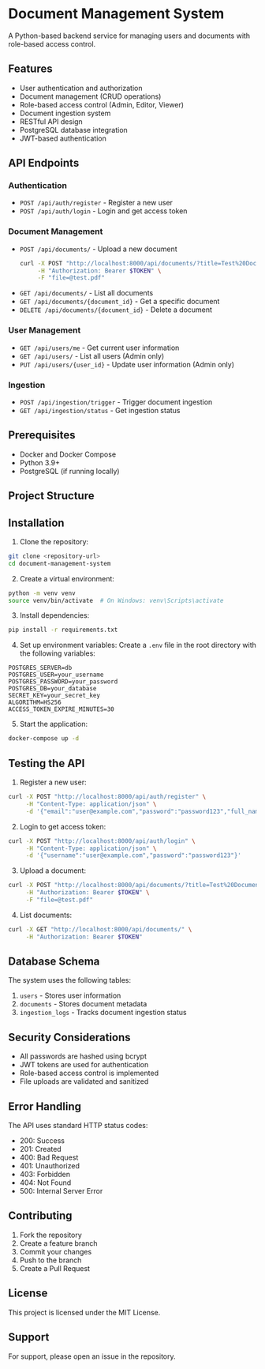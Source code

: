 # Document Management System

A Python-based backend service for managing users and documents with role-based access control.

## Features

- User authentication and authorization
- Document management (CRUD operations)
- Role-based access control (Admin, Editor, Viewer)
- Document ingestion system
- RESTful API design
- PostgreSQL database integration
- JWT-based authentication

## API Endpoints

### Authentication
- `POST /api/auth/register` - Register a new user
- `POST /api/auth/login` - Login and get access token

### Document Management
- `POST /api/documents/` - Upload a new document
  ```bash
  curl -X POST "http://localhost:8000/api/documents/?title=Test%20Document&description=This%20is%20a%20test%20document&file_type=pdf" \
       -H "Authorization: Bearer $TOKEN" \
       -F "file=@test.pdf"
  ```
- `GET /api/documents/` - List all documents
- `GET /api/documents/{document_id}` - Get a specific document
- `DELETE /api/documents/{document_id}` - Delete a document

### User Management
- `GET /api/users/me` - Get current user information
- `GET /api/users/` - List all users (Admin only)
- `PUT /api/users/{user_id}` - Update user information (Admin only)

### Ingestion
- `POST /api/ingestion/trigger` - Trigger document ingestion
- `GET /api/ingestion/status` - Get ingestion status

## Prerequisites

- Docker and Docker Compose
- Python 3.9+
- PostgreSQL (if running locally)

## Project Structure

## Installation

1. Clone the repository:
```bash
git clone <repository-url>
cd document-management-system
```

2. Create a virtual environment:
```bash
python -m venv venv
source venv/bin/activate  # On Windows: venv\Scripts\activate
```

3. Install dependencies:
```bash
pip install -r requirements.txt
```

4. Set up environment variables:
Create a `.env` file in the root directory with the following variables:
```env
POSTGRES_SERVER=db
POSTGRES_USER=your_username
POSTGRES_PASSWORD=your_password
POSTGRES_DB=your_database
SECRET_KEY=your_secret_key
ALGORITHM=HS256
ACCESS_TOKEN_EXPIRE_MINUTES=30
```

5. Start the application:
```bash
docker-compose up -d
```

## Testing the API

1. Register a new user:
```bash
curl -X POST "http://localhost:8000/api/auth/register" \
     -H "Content-Type: application/json" \
     -d '{"email":"user@example.com","password":"password123","full_name":"Test User"}'
```

2. Login to get access token:
```bash
curl -X POST "http://localhost:8000/api/auth/login" \
     -H "Content-Type: application/json" \
     -d '{"username":"user@example.com","password":"password123"}'
```

3. Upload a document:
```bash
curl -X POST "http://localhost:8000/api/documents/?title=Test%20Document&description=This%20is%20a%20test%20document&file_type=pdf" \
     -H "Authorization: Bearer $TOKEN" \
     -F "file=@test.pdf"
```

4. List documents:
```bash
curl -X GET "http://localhost:8000/api/documents/" \
     -H "Authorization: Bearer $TOKEN"
```

## Database Schema

The system uses the following tables:

1. `users` - Stores user information
2. `documents` - Stores document metadata
3. `ingestion_logs` - Tracks document ingestion status

## Security Considerations

- All passwords are hashed using bcrypt
- JWT tokens are used for authentication
- Role-based access control is implemented
- File uploads are validated and sanitized

## Error Handling

The API uses standard HTTP status codes:
- 200: Success
- 201: Created
- 400: Bad Request
- 401: Unauthorized
- 403: Forbidden
- 404: Not Found
- 500: Internal Server Error

## Contributing

1. Fork the repository
2. Create a feature branch
3. Commit your changes
4. Push to the branch
5. Create a Pull Request

## License

This project is licensed under the MIT License.

## Support

For support, please open an issue in the repository.